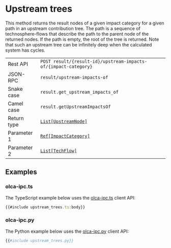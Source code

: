 # Upstream trees

This method returns the result nodes of a given impact category for a given
path in an upstream contribution tree. The path is a sequence of
technosphere-flows that describe the path to the parent node of the returned
nodes. If the path is empty, the root of the tree is returned. Note that such
an upstream tree can be infinitely deep when the calculated system has cycles.

|             |                             |
| ----------- | --------------------------- |
| Rest API    | `POST result/{result-id}/upstream-impacts-of/{impact-category}` |
| JSON-RPC    | `result/upstream-impacts-of` |
| Snake case  | `result.get_upstream_impacts_of` |
| Camel case  | `result.getUpstreamImpactsOf` |
| Return type | [`List[UpstreamNode]`](http://greendelta.github.io/olca-schema/classes/UpstreamNode.html) |
| Parameter 1 | [`Ref[ImpactCategory]`](http://greendelta.github.io/olca-schema/classes/Ref.html) |
| Parameter 2 | [`List[TechFlow]`](http://greendelta.github.io/olca-schema/classes/TechFlow.html) |


## Examples

### olca-ipc.ts

The TypeScript example below uses the
[olca-ipc.ts](https://github.com/GreenDelta/olca-ipc.ts) client API:

```ts
{{#include upstream_trees.ts:body}}
```

### olca-ipc.py

The Python example below uses the
[olca-ipc.py](https://github.com/GreenDelta/olca-ipc.py) client API:

```py
{{#include upstream_trees.py}}
```
